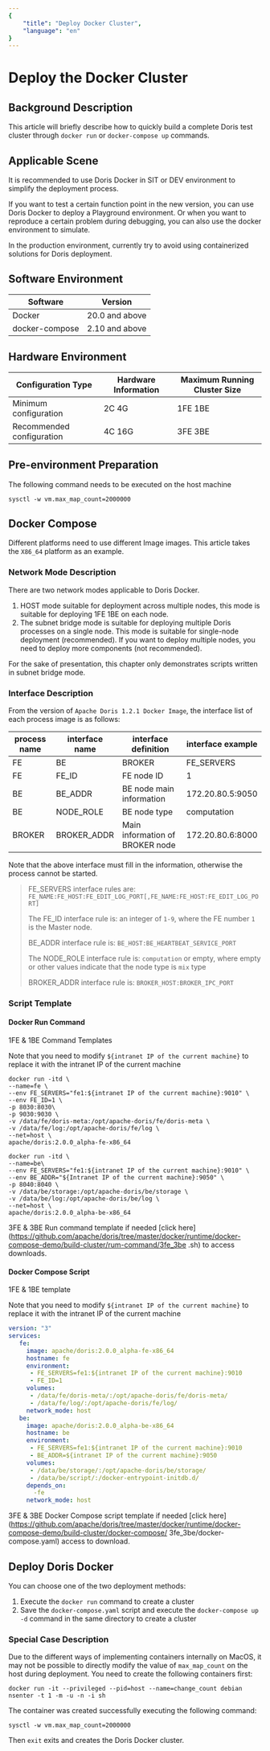 ```yaml
---
{
    "title": "Deploy Docker Cluster",
    "language": "en"
}
---
```


<!-- 
Licensed to the Apache Software Foundation (ASF) under one
or more contributor license agreements.  See the NOTICE file
distributed with this work for additional information
regarding copyright ownership.  The ASF licenses this file
to you under the Apache License, Version 2.0 (the
"License"); you may not use this file except in compliance
with the License.  You may obtain a copy of the License at

  http://www.apache.org/licenses/LICENSE-2.0

Unless required by applicable law or agreed to in writing,
software distributed under the License is distributed on an
"AS IS" BASIS, WITHOUT WARRANTIES OR CONDITIONS OF ANY
KIND, either express or implied.  See the License for the
specific language governing permissions and limitations
under the License.
-->
# Deploy the Docker Cluster

## Background Description

This article will briefly describe how to quickly build a complete Doris test cluster through `docker run` or `docker-compose up` commands.

## Applicable Scene

It is recommended to use Doris Docker in SIT or DEV environment to simplify the deployment process.

If you want to test a certain function point in the new version, you can use Doris Docker to deploy a Playground environment. Or when you want to reproduce a certain problem during debugging, you can also use the docker environment to simulate.

In the production environment, currently try to avoid using containerized solutions for Doris deployment.

## Software Environment

| Software | Version |
| -------------- | ----------- |
| Docker | 20.0 and above |
| docker-compose | 2.10 and above |

## Hardware Environment

| Configuration Type | Hardware Information | Maximum Running Cluster Size |
| -------- | -------- | ---------------- |
| Minimum configuration | 2C 4G | 1FE 1BE |
| Recommended configuration | 4C 16G | 3FE 3BE |

## Pre-environment Preparation

The following command needs to be executed on the host machine

```shell
sysctl -w vm.max_map_count=2000000
```

## Docker Compose

Different platforms need to use different Image images. This article takes the `X86_64` platform as an example.

### Network Mode Description

There are two network modes applicable to Doris Docker.

1. HOST mode suitable for deployment across multiple nodes, this mode is suitable for deploying 1FE 1BE on each node.
2. The subnet bridge mode is suitable for deploying multiple Doris processes on a single node. This mode is suitable for single-node deployment (recommended). If you want to deploy multiple nodes, you need to deploy more components (not recommended).

For the sake of presentation, this chapter only demonstrates scripts written in subnet bridge mode.

### Interface Description

From the version of `Apache Doris 1.2.1 Docker Image`, the interface list of each process image is as follows:

| process name | interface name | interface definition | interface example |
|--------------|----------------|---------------|------------------|
| FE           | BE             | BROKER | FE_SERVERS | FE node main information | fe1:172.20.80.2:9010,fe2:172.20.80.3:9010,fe3:172.20.80.4:9010 |
| FE           | FE_ID          | FE node ID | 1 |
| BE           | BE_ADDR        | BE node main information | 172.20.80.5:9050 |
| BE           | NODE_ROLE      | BE node type | computation |
| BROKER       | BROKER_ADDR    | Main information of BROKER node | 172.20.80.6:8000 |

Note that the above interface must fill in the information, otherwise the process cannot be started.

> FE_SERVERS interface rules are: `FE_NAME:FE_HOST:FE_EDIT_LOG_PORT[,FE_NAME:FE_HOST:FE_EDIT_LOG_PORT]`
>
> The FE_ID interface rule is: an integer of `1-9`, where the FE number `1` is the Master node.
>
> BE_ADDR interface rule is: `BE_HOST:BE_HEARTBEAT_SERVICE_PORT`
>
> The NODE_ROLE interface rule is: `computation` or empty, where empty or other values indicate that the node type is `mix` type
>
> BROKER_ADDR interface rule is: `BROKER_HOST:BROKER_IPC_PORT`

### Script Template

#### Docker Run Command

1FE & 1BE Command Templates

Note that you need to modify `${intranet IP of the current machine}` to replace it with the intranet IP of the current machine

```shell
docker run -itd \
--name=fe \
--env FE_SERVERS="fe1:${intranet IP of the current machine}:9010" \
--env FE_ID=1 \
-p 8030:8030\
-p 9030:9030 \
-v /data/fe/doris-meta:/opt/apache-doris/fe/doris-meta \
-v /data/fe/log:/opt/apache-doris/fe/log \
--net=host \
apache/doris:2.0.0_alpha-fe-x86_64

docker run -itd \
--name=be\
--env FE_SERVERS="fe1:${intranet IP of the current machine}:9010" \
--env BE_ADDR="${Intranet IP of the current machine}:9050" \
-p 8040:8040 \
-v /data/be/storage:/opt/apache-doris/be/storage \
-v /data/be/log:/opt/apache-doris/be/log \
--net=host \
apache/doris:2.0.0_alpha-be-x86_64
```

3FE & 3BE Run command template if needed [click here](https://github.com/apache/doris/tree/master/docker/runtime/docker-compose-demo/build-cluster/rum-command/3fe_3be .sh) to access downloads.

#### Docker Compose Script

1FE & 1BE template

Note that you need to modify `${intranet IP of the current machine}` to replace it with the intranet IP of the current machine

```yaml
version: "3"
services:
   fe:
     image: apache/doris:2.0.0_alpha-fe-x86_64
     hostname: fe
     environment:
      - FE_SERVERS=fe1:${intranet IP of the current machine}:9010
      - FE_ID=1
     volumes:
      - /data/fe/doris-meta/:/opt/apache-doris/fe/doris-meta/
      - /data/fe/log/:/opt/apache-doris/fe/log/
     network_mode: host
   be:
     image: apache/doris:2.0.0_alpha-be-x86_64
     hostname: be
     environment:
      - FE_SERVERS=fe1:${intranet IP of the current machine}:9010
      - BE_ADDR=${intranet IP of the current machine}:9050
     volumes:
      - /data/be/storage/:/opt/apache-doris/be/storage/
      - /data/be/script/:/docker-entrypoint-initdb.d/
     depends_on:
       -fe
     network_mode: host
```

3FE & 3BE Docker Compose script template if needed [click here](https://github.com/apache/doris/tree/master/docker/runtime/docker-compose-demo/build-cluster/docker-compose/ 3fe_3be/docker-compose.yaml) access to download.

## Deploy Doris Docker

You can choose one of the two deployment methods:

1. Execute the `docker run` command to create a cluster
2. Save the `docker-compose.yaml` script and execute the `docker-compose up -d` command in the same directory to create a cluster

### Special Case Description

Due to the different ways of implementing containers internally on MacOS, it may not be possible to directly modify the value of `max_map_count` on the host during deployment. You need to create the following containers first:

```shel
docker run -it --privileged --pid=host --name=change_count debian nsenter -t 1 -m -u -n -i sh
```

The container was created successfully executing the following command:

```shell
sysctl -w vm.max_map_count=2000000
```

Then `exit` exits and creates the Doris Docker cluster.
